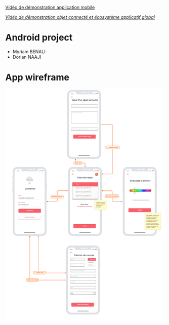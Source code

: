 [Vidéo de démonstration application mobile](https://www.youtube.com/watch?v=WWNtsDXCYrM)

[_Vidéo de démonstration objet connecté et écosystème applicatif global_](https://www.youtube.com/watch?v=3qnKhdDAtUE)

# Android project

- Myriam BENALI
- Dorian NAAJI

# App wireframe

![wireframe](./doc/img/wireframe.png)
